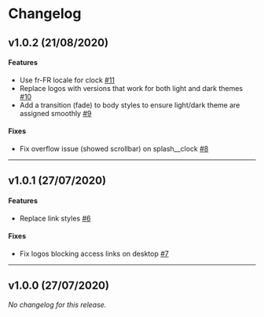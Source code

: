 # Changelog

## v1.0.2 (21/08/2020)

#### Features

-  Use fr-FR locale for clock [#11](https://github.com/julesrenaud/cfw-static-html/issues/11)
-  Replace logos with versions that work for both light and dark themes [#10](https://github.com/julesrenaud/cfw-static-html/issues/10)
-  Add a transition (fade) to body styles to ensure light/dark theme are assigned smoothly [#9](https://github.com/julesrenaud/cfw-static-html/issues/9)

#### Fixes

-  Fix overflow issue (showed scrollbar) on splash__clock [#8](https://github.com/julesrenaud/cfw-static-html/issues/8)

---

## v1.0.1 (27/07/2020)

#### Features

-  Replace link styles [#6](https://github.com/julesrenaud/cfw-static-html/issues/6)

#### Fixes

-  Fix logos blocking access links on desktop [#7](https://github.com/julesrenaud/cfw-static-html/issues/7)

---

## v1.0.0 (27/07/2020)
*No changelog for this release.*
